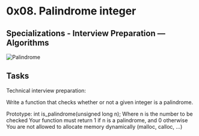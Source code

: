 # 0x08. Palindrome integer

## Specializations - Interview Preparation ― Algorithms

![Palindrome](https://imgur.com/bz7WaOa.jpg)
## Tasks

Technical interview preparation:

Write a function that checks whether or not a given integer is a palindrome.

Prototype: int is_palindrome(unsigned long n);
Where n is the number to be checked
Your function must return 1 if n is a palindrome, and 0 otherwise
You are not allowed to allocate memory dynamically (malloc, calloc, …)